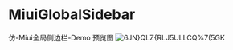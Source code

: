 # MiuiGlobalSidebar
仿-Miui全局侧边栏-Demo
预览图
![6JN}QLZ{RLJ5ULLCQ%7(5GK](https://user-images.githubusercontent.com/83915746/185276447-25f79253-bfbc-411c-9734-6c06f3bfb7a9.jpg)

